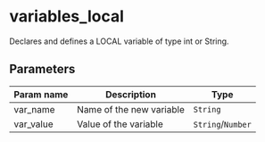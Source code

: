 variables_local
===========

Declares and defines a LOCAL variable of type int or String.

Parameters
----------

| Param name | Description | Type     |
 ------------|-------------|----------
| var_name     | Name of the new variable | `String` |
| var_value     | Value of the variable | `String`/`Number` |